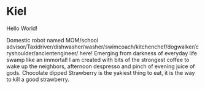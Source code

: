 # Kiel

Hello World!

Domestic robot named MOM/school advisor/Taxidriver/dishwasher/washer/swimcoach/kitchenchef/dogwalker/cryshoulder/ancientengineer/ here! Emerging from darkness of everyday life swamp like an immortal! I am created with bits of the strongest coffee to wake up the neighbors, afternoon despresso and pinch of evening juice of gods. Chocolate dipped Strawberry is the yakiest thing to eat, it is the way to kill a good strawberry. 
